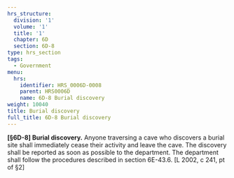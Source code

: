 ```yaml
---
hrs_structure:
  division: '1'
  volume: '1'
  title: '1'
  chapter: 6D
  section: 6D-8
type: hrs_section
tags:
  - Government
menu:
  hrs:
    identifier: HRS_0006D-0008
    parent: HRS0006D
    name: 6D-8 Burial discovery
weight: 10040
title: Burial discovery
full_title: 6D-8 Burial discovery
---
```

**[§6D-8] Burial discovery.** Anyone traversing a cave who discovers a burial site shall immediately cease their activity and leave the cave. The discovery shall be reported as soon as possible to the department. The department shall follow the procedures described in section 6E-43.6\. [L 2002, c 241, pt of §2]